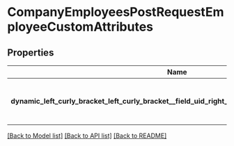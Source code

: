 # CompanyEmployeesPostRequestEmployeeCustomAttributes

## Properties

Name | Type | Description | Notes
------------ | ------------- | ------------- | -------------
**dynamic_left_curly_bracket_left_curly_bracket__field_uid_right_curly_bracket_right_curly_bracket** | Option<**String**> | Dynamic field, represented by unique id. | [optional]

[[Back to Model list]](../README.md#documentation-for-models) [[Back to API list]](../README.md#documentation-for-api-endpoints) [[Back to README]](../README.md)


